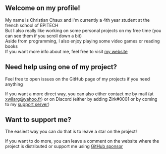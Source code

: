 ## Welcome on my profile!

My name is Christian Chaux and I'm currently a 4th year student at the french school of EPITECH<br/>
But I also really like working on some personal projects on my free time (you can see them if you scroll down a bit)<br/>
Aside from programming, I also enjoy playing some video games or reading books<br/>
If you want more info about me, feel free to visit [my website](https://zirk.eu/)

## Need help using one of my project?
Feel free to open issues on the GitHub page of my projects if you need anything

If you want a more direct way, you can also either contact me by mail (at xwilarg@yahoo.fr) or on Discord (either by adding Zirk#0001 or by coming to my [support server](H6wMRYV))

## Want to support me?
The easiest way you can do that is to leave a star on the project!

If you want to do more, you can leave a comment on the website where the project is distributed or support me using [GitHub sponsor](https://github.com/sponsors/Xwilarg/)
